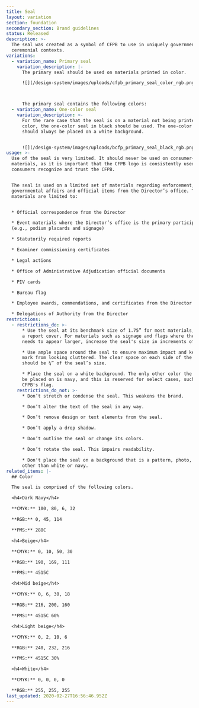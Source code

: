 ```yaml
---
title: Seal
layout: variation
section: foundation
secondary_section: Brand guidelines
status: Released
description: >-
  The seal was created as a symbol of CFPB to use in uniquely governmental and
  ceremonial contexts.
variations:
  - variation_name: Primary seal
    variation_description: |-
      The primary seal should be used on materials printed in color.

      ![](/design-system/images/uploads/cfpb_primary_seal_color_rgb.png)



      The primary seal contains the following colors:
  - variation_name: One-color seal
    variation_description: >-
      For the rare case that the seal is on a material not being printed in full
      color, the one-color seal in black should be used. The one-color seal
      should always be placed on a white background.


      ![](/design-system/images/uploads/bcfp_primary_seal_black_rgb.png)
usage: >-
  Use of the seal is very limited. It should never be used on consumer-facing
  materials, as it is important that the CFPB logo is consistently used to help
  consumers recognize and trust the CFPB. 


  The seal is used on a limited set of materials regarding enforcement,
  governmental affairs and official items from the Director’s office. These
  materials are limited to:


  * Official correspondence from the Director

  * Event materials where the Director’s office is the primary participant
  (e.g., podium placards and signage)

  * Statutorily required reports

  * Examiner commissioning certificates

  * Legal actions

  * Office of Administrative Adjudication official documents

  * PIV cards

  * Bureau flag

  * Employee awards, commendations, and certificates from the Director

  * Delegations of Authority from the Director
restrictions:
  - restrictions_do: >-
      * Use the seal at its benchmark size of 1.75” for most materials, such as
      a report cover. For materials such as signage and flags where the seal
      needs to appear larger, increase the seal's size in increments of 0.5”. 

      * Use ample space around the seal to ensure maximum impact and keep the
      mark from looking cluttered. The clear space on each side of the seal
      should be ¼” of the seal’s size. 

      * Place the seal on a white background. The only other color the seal may
      be placed on is navy, and this is reserved for select cases, such as the
      CFPB's flag.
    restrictions_do_not: >-
      * Don’t stretch or condense the seal. This weakens the brand. 

      * Don’t alter the text of the seal in any way.

      * Don’t remove design or text elements from the seal. 

      * Don’t apply a drop shadow.

      * Don’t outline the seal or change its colors.

      * Don’t rotate the seal. This impairs readability.

      * Don't place the seal on a background that is a pattern, photo, or color
      other than white or navy.
related_items: |-
  ## Color

  The seal is comprised of the following colors.

  <h4>Dark Navy</h4>

  **CMYK:** 100, 80, 6, 32

  **RGB:** 0, 45, 114

  **PMS:** 288C

  <h4>Beige</h4>

  **CMYK:** 0, 10, 50, 30

  **RGB:** 190, 169, 111

  **PMS:** 4515C

  <h4>Mid beige</h4>

  **CMYK:** 0, 6, 30, 18

  **RGB:** 216, 200, 160

  **PMS:** 4515C 60%

  <h4>Light beige</h4>

  **CMYK:** 0, 2, 10, 6

  **RGB:** 240, 232, 216

  **PMS:** 4515C 30%

  <h4>White</h4>

  **CMYK:** 0, 0, 0, 0

  **RGB:** 255, 255, 255
last_updated: 2020-02-27T16:56:46.952Z
---
```

